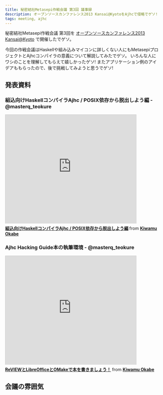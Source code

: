 ```yaml
---
title: 秘密結社Metasepi作戦会議 第3回 議事録
description: オープンソースカンファレンス2013 Kansai@KyotoをAjhcで侵略でゲソ!
tags: meeting, ajhc
---
```


秘密結社Metasepi作戦会議 第3回を
[オープンソースカンファレンス2013 Kansai@Kyoto](https://www.ospn.jp/osc2013-kyoto/)
で開催したでゲソ。

今回の作戦会議はHaskellや組み込みマイコンに詳しくない人にもMetasepiプロジェクトとAjhcコンパイラの意義について解説してみたでゲソ。
いろんな人にワシのことを理解してもらえて嬉しかったゲソ!
またアプリケーション例のアイデアももらったので、後で挑戦してみようと思うでゲソ!

## 発表資料

### 組込向けHaskellコンパイラAjhc / POSIX依存から脱出しよう編 - @masterq_teokure

<iframe src="http://www.slideshare.net/slideshow/embed_code/24806018" width="427" height="356" frameborder="0" marginwidth="0" marginheight="0" scrolling="no" style="border:1px solid #CCC;border-width:1px 1px 0;margin-bottom:5px" allowfullscreen webkitallowfullscreen mozallowfullscreen> </iframe> <div style="margin-bottom:5px"> <strong> <a href="http://www.slideshare.net/master_q/20130802-osc-kyotoajhc" title="組込向けHaskellコンパイラAjhc / POSIX依存から脱出しよう編" target="_blank">組込向けHaskellコンパイラAjhc / POSIX依存から脱出しよう編</a> </strong> from <strong><a href="http://www.slideshare.net/master_q" target="_blank">Kiwamu Okabe</a></strong> </div>

### Ajhc Hacking Guide本の執筆環境 - @masterq_teokure

<iframe src="http://www.slideshare.net/slideshow/embed_code/24833172" width="427" height="356" frameborder="0" marginwidth="0" marginheight="0" scrolling="no" style="border:1px solid #CCC;border-width:1px 1px 0;margin-bottom:5px" allowfullscreen webkitallowfullscreen mozallowfullscreen> </iframe> <div style="margin-bottom:5px"> <strong> <a href="http://www.slideshare.net/master_q/reviewlibreofficeomake" title="ReVIEWとLibreOfficeとOMakeで本を書きましょう！" target="_blank">ReVIEWとLibreOfficeとOMakeで本を書きましょう！</a> </strong> from <strong><a href="http://www.slideshare.net/master_q" target="_blank">Kiwamu Okabe</a></strong> </div>

## 会議の雰囲気
